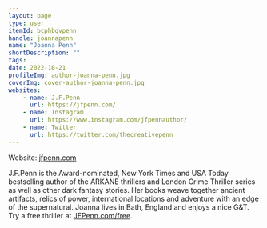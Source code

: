 ```yaml
---
layout: page
type: user
itemId: bcphbqvpenn
handle: joannapenn
name: "Joanna Penn"
shortDescription: ""
tags:
date: 2022-10-21
profileImg: author-joanna-penn.jpg
coverImg: cover-author-joanna-penn.jpg
websites:
    - name: J.F.Penn
      url: https://jfpenn.com/
    - name: Instagram
      url: https://www.instagram.com/jfpennauthor/
    - name: Twitter
      url: https://twitter.com/thecreativepenn
---
```


Website: [jfpenn.com](https://jfpenn.com/)

J.F.Penn is the Award-nominated, New York Times and USA Today bestselling author of the ARKANE thrillers and London Crime Thriller series as well as other dark fantasy stories. Her books weave together ancient artifacts, relics of power, international locations and adventure with an edge of the supernatural. Joanna lives in Bath, England and enjoys a nice G&T. Try a free thriller at [JFPenn.com/free](https://www.JFPenn.com/free).
